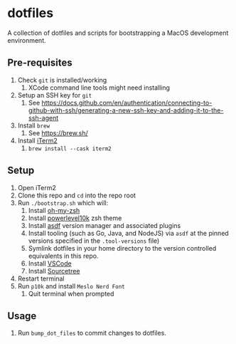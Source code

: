 # dotfiles

A collection of dotfiles and scripts for bootstrapping a MacOS development environment.

## Pre-requisites
1. Check `git` is installed/working
    1. XCode command line tools might need installing
1. Setup an SSH key for `git`
    1. See https://docs.github.com/en/authentication/connecting-to-github-with-ssh/generating-a-new-ssh-key-and-adding-it-to-the-ssh-agent
1. Install `brew`
    1. See https://brew.sh/
1. Install [iTerm2](https://iterm2.com/)
    1. `brew install --cask iterm2`

## Setup
1. Open iTerm2
1. Clone this repo and `cd` into the repo root
1. Run `./bootstrap.sh` which will:
    1. Install [oh-my-zsh](https://ohmyz.sh/)
    1. Install [powerlevel10k](https://github.com/romkatv/powerlevel10k) zsh theme
    1. Install [asdf](https://asdf-vm.com/) version manager and associated plugins
    1. Install tooling (such as Go, Java, and NodeJS) via `asdf` at the pinned versions specified in the `.tool-versions` file)
    1. Symlink dotfiles in your home directory to the version controlled equivalents in this repo.
    1. Install [VSCode](https://code.visualstudio.com/)
    1. Install [Sourcetree](https://www.sourcetreeapp.com/)
1. Restart terminal
1. Run `p10k` and install `Meslo Nerd Font`
    1. Quit terminal when prompted

## Usage
1. Run `bump_dot_files` to commit changes to dotfiles.

